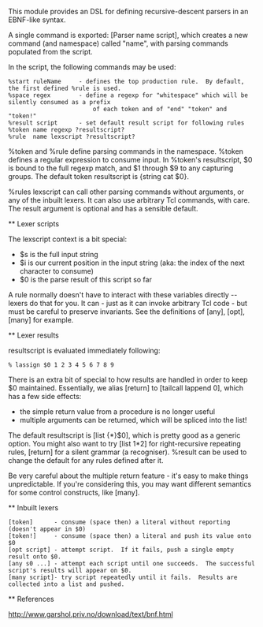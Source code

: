 This module provides an DSL for defining recursive-descent parsers in an EBNF-like syntax.

A single command is exported:  [Parser name script], which creates a new command (and namespace)
called "name", with parsing commands populated from the script.

In the script, the following commands may be used:

    %start ruleName     - defines the top production rule.  By default, the first defined %rule is used.
    %space regex        - define a regexp for "whitespace" which will be silently consumed as a prefix
                            of each token and of "end" "token" and "token!"
    %result script      - set default result script for following rules
    %token name regexp ?resultscript?
    %rule  name lexscript ?resultscript?

%token and %rule define parsing commands in the namespace.
%token defines a regular expression to consume input.
In %token's resultscript, $0 is bound to the full regexp match, and $1 through $9 to any capturing groups.
The default token resultscript is {string cat $0}.

%rules lexscript can call other parsing commands without arguments, or any of the inbuilt lexers.
It can also use arbitrary Tcl commands, with care.
The result argument is optional and has a sensible default.

** Lexer scripts

The lexscript context is a bit special:

  * $s is the full input string
  * $i is our current position in the input string  (aka: the index of the next character to consume)
  * $0 is the parse result of this script so far

A rule normally doesn't have to interact with these variables directly -- lexers do that for you.  It can - just as it can invoke arbitrary Tcl code - but must be careful to preserve invariants.  See the definitions of [any], [opt], [many] for example.


** Lexer results

resultscript is evaluated immediately following:

    % lassign $0 1 2 3 4 5 6 7 8 9

There is an extra bit of special to how results are handled in order to keep $0 maintained.  Essentially,
we alias [return] to [tailcall lappend 0], which has a few side effects:

  * the simple return value from a procedure is no longer useful
  * multiple arguments can be returned, which will be spliced into the list!

The default resultscript is [list <rulename> {*}$0], which is pretty good as a generic option.  You
might also want to try [list <rulename> $1 {*}$2] for right-recursive repeating rules, [return] for
a silent grammar (a recogniser).  %result can be used to change the default for any rules defined
after it.

Be very careful about the multiple return feature - it's easy to make things unpredictable.  If you're
considering this, you may want different semantics for some control constructs, like [many].


** Inbuilt lexers

    [token]      - consume (space then) a literal without reporting (doesn't appear in $0)
    [token!]     - consume (space then) a literal and push its value onto $0
    [opt script] - attempt script.  If it fails, push a single empty result onto $0.
    [any s0 ...] - attempt each script until one succeeds.  The successful script's results will appear on $0.
    [many script]- try script repeatedly until it fails.  Results are collected into a list and pushed.


** References

http://www.garshol.priv.no/download/text/bnf.html
